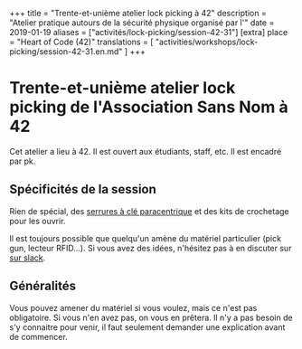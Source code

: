 +++
title = "Trente-et-unième atelier lock picking à 42"
description = "Atelier pratique autours de la sécurité physique organisé par l'"
date = 2019-01-19
aliases = ["activités/lock-picking/session-42-31"]
[extra]
place = "Heart of Code (42)"
translations = [
    "activities/workshops/lock-picking/session-42-31.en.md"
]
+++

# Trente-et-unième atelier lock picking de l'Association Sans Nom à 42

Cet atelier a lieu à 42. Il est ouvert aux étudiants, staff, etc.
Il est encadré par pk.

## Spécificités de la session

Rien de spécial, des [serrures à clé
paracentrique](@/activities/workshops/lock-picking/documentation/paracentric.fr.md)
et des kits de crochetage pour les ouvrir.

Il est toujours possible que quelqu'un amène du matériel particulier (pick gun,
lecteur RFID…).
Si vous avez des idées, n'hésitez pas à en discuter sur [sur
slack](@/contact/index.fr.md).

## Généralités

Vous pouvez amener du matériel si vous voulez, mais ce n'est pas obligatoire.
Si vous n'en avez pas, on vous en prêtera.
Il n'y a pas besoin de s'y connaitre pour venir, il faut seulement demander une
explication avant de commencer.
